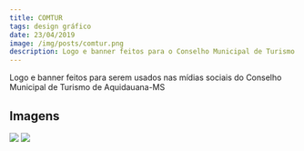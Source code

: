```yaml
---
title: COMTUR
tags: design gráfico
date: 23/04/2019
image: /img/posts/comtur.png
description: Logo e banner feitos para o Conselho Municipal de Turismo de Aquidauana-MS.
---
```


Logo e banner feitos para serem usados nas mídias sociais do Conselho Municipal de Turismo de Aquidauana-MS

## Imagens

<img src="/img/posts/comtur/logo.png">
<img src="/img/posts/comtur/banner.png">
